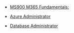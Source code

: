 * [MS900 M365 Fundamentals:](https://learn.microsoft.com/en-us/training/courses/ms-900t01)
 
* [Azure Administrator](https://learn.microsoft.com/en-us/plans/50nrtozg28d354)
 
* [Database Administrator](https://learn.microsoft.com/en-us/training/browse/?products=sql-server&roles=administrator%2Cdatabase-administrator%2Csolution-architect&levels=beginner&resource_type=learning%20path)
